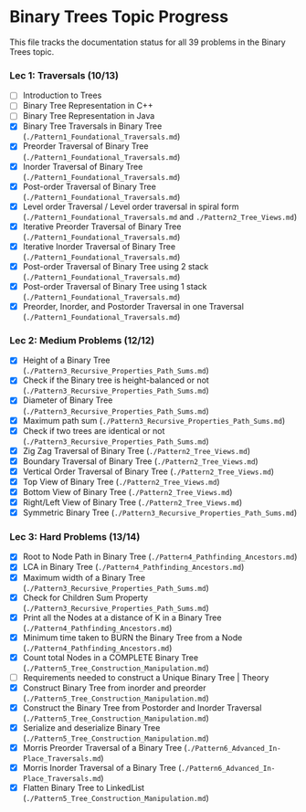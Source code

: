 # Binary Trees Topic Progress

This file tracks the documentation status for all 39 problems in the Binary Trees topic.

### Lec 1: Traversals (10/13)

- [ ] Introduction to Trees
- [ ] Binary Tree Representation in C++
- [ ] Binary Tree Representation in Java
- [x] Binary Tree Traversals in Binary Tree (`./Pattern1_Foundational_Traversals.md`)
- [x] Preorder Traversal of Binary Tree (`./Pattern1_Foundational_Traversals.md`)
- [x] Inorder Traversal of Binary Tree (`./Pattern1_Foundational_Traversals.md`)
- [x] Post-order Traversal of Binary Tree (`./Pattern1_Foundational_Traversals.md`)
- [x] Level order Traversal / Level order traversal in spiral form (`./Pattern1_Foundational_Traversals.md` and `./Pattern2_Tree_Views.md`)
- [x] Iterative Preorder Traversal of Binary Tree (`./Pattern1_Foundational_Traversals.md`)
- [x] Iterative Inorder Traversal of Binary Tree (`./Pattern1_Foundational_Traversals.md`)
- [x] Post-order Traversal of Binary Tree using 2 stack (`./Pattern1_Foundational_Traversals.md`)
- [x] Post-order Traversal of Binary Tree using 1 stack (`./Pattern1_Foundational_Traversals.md`)
- [x] Preorder, Inorder, and Postorder Traversal in one Traversal (`./Pattern1_Foundational_Traversals.md`)

### Lec 2: Medium Problems (12/12)

- [x] Height of a Binary Tree (`./Pattern3_Recursive_Properties_Path_Sums.md`)
- [x] Check if the Binary tree is height-balanced or not (`./Pattern3_Recursive_Properties_Path_Sums.md`)
- [x] Diameter of Binary Tree (`./Pattern3_Recursive_Properties_Path_Sums.md`)
- [x] Maximum path sum (`./Pattern3_Recursive_Properties_Path_Sums.md`)
- [x] Check if two trees are identical or not (`./Pattern3_Recursive_Properties_Path_Sums.md`)
- [x] Zig Zag Traversal of Binary Tree (`./Pattern2_Tree_Views.md`)
- [x] Boundary Traversal of Binary Tree (`./Pattern2_Tree_Views.md`)
- [x] Vertical Order Traversal of Binary Tree (`./Pattern2_Tree_Views.md`)
- [x] Top View of Binary Tree (`./Pattern2_Tree_Views.md`)
- [x] Bottom View of Binary Tree (`./Pattern2_Tree_Views.md`)
- [x] Right/Left View of Binary Tree (`./Pattern2_Tree_Views.md`)
- [x] Symmetric Binary Tree (`./Pattern3_Recursive_Properties_Path_Sums.md`)

### Lec 3: Hard Problems (13/14)

- [x] Root to Node Path in Binary Tree (`./Pattern4_Pathfinding_Ancestors.md`)
- [x] LCA in Binary Tree (`./Pattern4_Pathfinding_Ancestors.md`)
- [x] Maximum width of a Binary Tree (`./Pattern3_Recursive_Properties_Path_Sums.md`)
- [x] Check for Children Sum Property (`./Pattern3_Recursive_Properties_Path_Sums.md`)
- [x] Print all the Nodes at a distance of K in a Binary Tree (`./Pattern4_Pathfinding_Ancestors.md`)
- [x] Minimum time taken to BURN the Binary Tree from a Node (`./Pattern4_Pathfinding_Ancestors.md`)
- [x] Count total Nodes in a COMPLETE Binary Tree (`./Pattern5_Tree_Construction_Manipulation.md`)
- [ ] Requirements needed to construct a Unique Binary Tree | Theory
- [x] Construct Binary Tree from inorder and preorder (`./Pattern5_Tree_Construction_Manipulation.md`)
- [x] Construct the Binary Tree from Postorder and Inorder Traversal (`./Pattern5_Tree_Construction_Manipulation.md`)
- [x] Serialize and deserialize Binary Tree (`./Pattern5_Tree_Construction_Manipulation.md`)
- [x] Morris Preorder Traversal of a Binary Tree (`./Pattern6_Advanced_In-Place_Traversals.md`)
- [x] Morris Inorder Traversal of a Binary Tree (`./Pattern6_Advanced_In-Place_Traversals.md`)
- [x] Flatten Binary Tree to LinkedList (`./Pattern5_Tree_Construction_Manipulation.md`)
